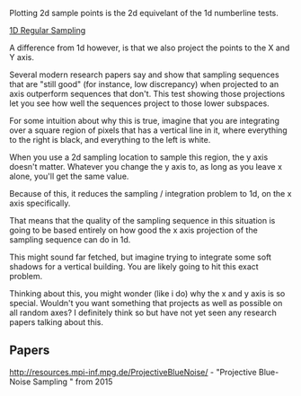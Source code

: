 Plotting 2d sample points is the 2d equivelant of the 1d numberline tests.

[1D Regular Sampling](../../../_1d/tests/numberline/page.md)  

A difference from 1d however, is that we also project the points to the X and Y axis.

Several modern research papers say and show that sampling sequences that are "still good" (for instance, low discrepancy) when projected to an axis outperform sequences that don't.  This test showing those projections let you see how well the sequences project to those lower subspaces.

For some intuition about why this is true, imagine that you are integrating over a square region of pixels that has a vertical line in it, where everything to the right is black, and everything to the left is white.

When you use a 2d sampling location to sample this region, the y axis doesn't matter. Whatever you change the y axis to, as long as you leave x alone, you'll get the same value.

Because of this, it reduces the sampling / integration problem to 1d, on the x axis specifically.

That means that the quality of the sampling sequence in this situation is going to be based entirely on how good the x axis projection of the sampling sequence can do in 1d.

This might sound far fetched, but imagine trying to integrate some soft shadows for a vertical building.  You are likely going to hit this exact problem.

Thinking about this, you might wonder (like i do) why the x and y axis is so special.  Wouldn't you want something that projects as well as possible on all random axes?  I definitely think so but have not yet seen any research papers talking about this.

## Papers

http://resources.mpi-inf.mpg.de/ProjectiveBlueNoise/ - "Projective Blue-Noise Sampling " from 2015